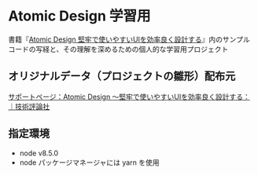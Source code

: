 # Atomic Design 学習用

書籍『[Atomic Design 堅牢で使いやすいUIを効率良く設計する](http://gihyo.jp/book/2018/978-4-7741-9705-0)』内のサンプルコードの写経と、その理解を深めるための個人的な学習用プロジェクト


## オリジナルデータ（プロジェクトの雛形）配布元

[サポートページ：Atomic Design ～堅牢で使いやすいUIを効率良く設計する：｜技術評論社](http://gihyo.jp/book/2018/978-4-7741-9705-0/support)


## 指定環境

* node v8.5.0
* node パッケージマネージャには yarn を使用
